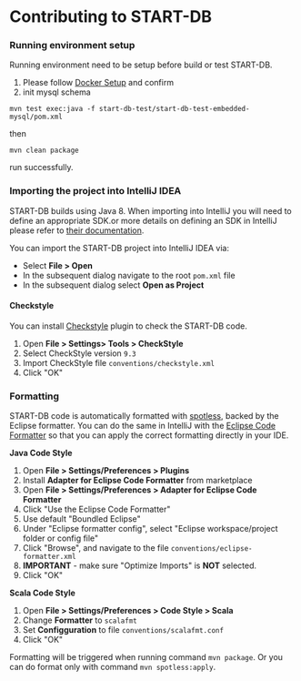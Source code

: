 # Contributing to START-DB

### Running environment setup

Running environment need to be setup before build or test START-DB.

1. Please follow [Docker Setup](docker/docker-compose.md) and confirm
2. init mysql schema

```shell
mvn test exec:java -f start-db-test/start-db-test-embedded-mysql/pom.xml
```

then

```
mvn clean package
```

run successfully.

### Importing the project into IntelliJ IDEA

START-DB builds using Java 8. When importing into IntelliJ you will need to define an appropriate SDK.or more details on
defining an SDK in IntelliJ please refer
to [their documentation](https://www.jetbrains.com/help/idea/sdk.html#define-sdk).

You can import the START-DB project into IntelliJ IDEA via:

- Select **File > Open**
- In the subsequent dialog navigate to the root `pom.xml` file
- In the subsequent dialog select **Open as Project**

#### Checkstyle

You can install [Checkstyle] plugin to check the START-DB code.

1. Open **File > Settings> Tools > CheckStyle**
2. Select CheckStyle version `9.3`
3. Import CheckStyle file `conventions/checkstyle.xml`
4. Click "OK"

### Formatting

START-DB code is automatically formatted with [spotless], backed by the Eclipse formatter. You can do the same in
IntelliJ with the [Eclipse Code Formatter] so that you can apply the correct formatting directly in your IDE.

**Java Code Style**

1. Open **File > Settings/Preferences > Plugins**
2. Install **Adapter for Eclipse Code Formatter** from marketplace
3. Open **File > Settings/Preferences > Adapter for Eclipse Code Formatter**
4. Click "Use the Eclipse Code Formatter"
5. Use default "Boundled Eclipse"
6. Under "Eclipse formatter config", select "Eclipse workspace/project folder or config file"
7. Click "Browse", and navigate to the file `conventions/eclipse-formatter.xml`
8. **IMPORTANT** - make sure "Optimize Imports" is **NOT** selected.
9. Click "OK"

**Scala Code Style**

1. Open **File > Settings/Preferences > Code Style > Scala**
2. Change **Formatter** to `scalafmt`
3. Set **Configguration** to file `conventions/scalafmt.conf`
4. Click "OK"

Formatting will be triggered when running command `mvn package`. Or you can do format only with
command `mvn spotless:apply`.

[checkstyle]: https://plugins.jetbrains.com/plugin/1065-checkstyle-idea

[spotless]: https://github.com/diffplug/spotless

[eclipse code formatter]: https://plugins.jetbrains.com/plugin/6546-eclipse-code-formatter
